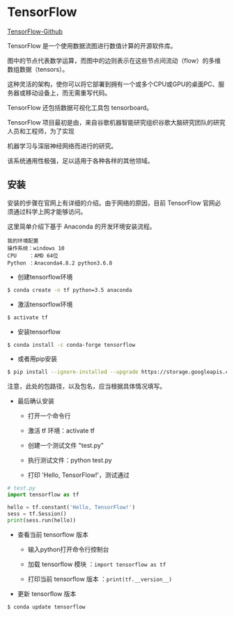 # TensorFlow

[TensorFlow-Github](https://github.com/tensorflow/tensorflow)

TensorFlow 是一个使用数据流图进行数值计算的开源软件库。

图中的节点代表数学运算，而图中的边则表示在这些节点间流动（flow）的多维数组数据（tensors）。

这种灵活的架构，使你可以将它部署到拥有一个或多个CPU或GPU的桌面PC、服务器或移动设备上，而无需重写代码。

TensorFlow 还包括数据可视化工具包 tensorboard。

TensorFlow 项目最初是由，来自谷歌机器智能研究组织谷歌大脑研究团队的研究人员和工程师，为了实现

机器学习与深层神经网络而进行的研究。

该系统通用性极强，足以适用于各种各样的其他领域。

## 安装

安装的步骤在官网上有详细的介绍。由于网络的原因，目前 TensorFlow 官网必须通过科学上网才能够访问。

这里简单介绍下基于 Anaconda 的开发环境安装流程。

```
我的环境配置
操作系统：windows 10
CPU    ：AMD 64位
Python ：Anaconda4.8.2 python3.6.8
```

* 创建tensorflow环境

```bash
$ conda create -n tf python=3.5 anaconda
```

* 激活tensorflow环境

```bash
$ activate tf
```

* 安装tensorflow

```bash
$ conda install -c conda-forge tensorflow
```

* 或者用pip安装

```bash
$ pip install --ignore-installed --upgrade https://storage.googleapis.com/tensorflow/windows/cpu/tensorflow-1.0.0-cp35-cp35m-win_amd64.whl
```

注意，此处的包路径，以及包名，应当根据具体情况填写。

- 最后确认安装

  - 打开一个命令行

  - 激活 tf 环境：activate tf

  - 创建一个测试文件 "test.py"

  - 执行测试文件：python test.py

  - 打印 'Hello, TensorFlow!'，测试通过

```py
# test.py
import tensorflow as tf

hello = tf.constant('Hello, TensorFlow!')
sess = tf.Session()
print(sess.run(hello))
```

- 查看当前 tensorflow 版本

  - 输入python打开命令行控制台

  - 加载 tensorflow 模块	：```import tensorflow as tf```

  - 打印当前 tensorflow 版本	：```print(tf.__version__)```


- 更新 tensorflow 版本

```bash
$ conda update tensorflow
```

